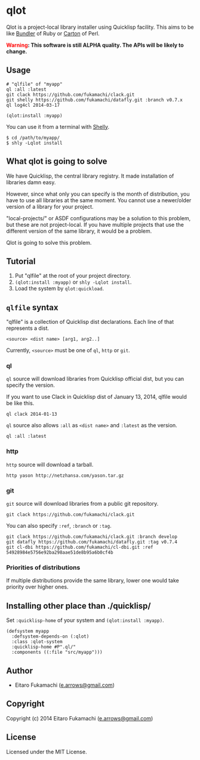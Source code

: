# qlot

Qlot is a project-local library installer using Quicklisp facility. This aims to be like [Bundler](http://bundler.io) of Ruby or [Carton](http://search.cpan.org/~miyagawa/Carton/lib/Carton.pm) of Perl.

<strong><span style="color:red">Warning</span>: This software is still ALPHA quality. The APIs will be likely to change.</strong>

## Usage

```
# "qlfile" of "myapp"
ql :all :latest
git clack https://github.com/fukamachi/clack.git
git shelly https://github.com/fukamachi/datafly.git :branch v0.7.x
ql log4cl 2014-03-17
```

```common-lisp
(qlot:install :myapp)
```

You can use it from a terminal with [Shelly](http://shlyfile.org/).

```
$ cd /path/to/myapp/
$ shly -Lqlot install
```

## What qlot is going to solve

We have Quicklisp, the central library registry. It made installation of libraries damn easy.

However, since what only you can specify is the month of distribution, you have to use all libraries at the same moment. You cannot use a newer/older version of a library for your project.

"local-projects/" or ASDF configurations may be a solution to this problem, but these are not project-local. If you have multiple projects that use the different version of the same library, it would be a problem.

Qlot is going to solve this problem.

## Tutorial

1. Put "qlfile" at the root of your project directory.
2. `(qlot:install :myapp)` or `shly -Lqlot install`.
3. Load the system by `qlot:quickload`.

## `qlfile` syntax

"qlfile" is a collection of Quicklisp dist declarations. Each line of that represents a dist.

```
<source> <dist name> [arg1, arg2..]
```

Currently, `<source>` must be one of `ql`, `http` or `git`.

### ql

`ql` source will download libraries from Quicklisp official dist, but you can specify the version.

If you want to use Clack in Quicklisp dist of January 13, 2014, qlfile would be like this.

```
ql clack 2014-01-13
```

`ql` source also allows `:all` as `<dist name>` and `:latest` as the version.

```
ql :all :latest
```

### http

`http` source will download a tarball.

```
http yason http://netzhansa.com/yason.tar.gz
```

### git

`git` source will download libraries from a public git repository.

```
git clack https://github.com/fukamachi/clack.git
```

You can also specify `:ref`, `:branch` or `:tag`.

```
git clack https://github.com/fukamachi/clack.git :branch develop
git datafly https://github.com/fukamachi/datafly.git :tag v0.7.4
git cl-dbi https://github.com/fukamachi/cl-dbi.git :ref 54928984e5756e92ba298aae51de8b95a6b0cf4b
```

### Priorities of distributions

If multiple distributions provide the same library, lower one would take priority over higher ones.

## Installing other place than ./quicklisp/

Set `:quicklisp-home` of your system and `(qlot:install :myapp)`.

```common-lisp
(defsystem myapp
  :defsystem-depends-on (:qlot)
  :class :qlot-system
  :quicklisp-home #P".ql/"
  :components ((:file "src/myapp")))
```

## Author

* Eitaro Fukamachi (e.arrows@gmail.com)

## Copyright

Copyright (c) 2014 Eitaro Fukamachi (e.arrows@gmail.com)

## License

Licensed under the MIT License.
